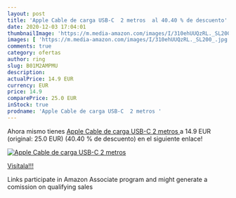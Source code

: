 ```yaml
---
layout: post
title: 'Apple Cable de carga USB-C  2 metros  al 40.40 % de descuento'
date: 2020-12-03 17:04:01
thumbnailImage: 'https://m.media-amazon.com/images/I/310ehUUQzRL._SL200_.jpg'
images: [ 'https://m.media-amazon.com/images/I/310ehUUQzRL._SL200_.jpg' ]
comments: true
category: ofertas
author: ring
slug: B01M2AMPMU
description:
actualPrice: 14.9 EUR
currency: EUR
price: 14.9
comparePrice: 25.0 EUR
inStock: true
prodname: 'Apple Cable de carga USB-C  2 metros '
---
```


Ahora mismo tienes [Apple Cable de carga USB-C  2 metros ](https://www.amazon.es/dp/B01M2AMPMU/?tag=tolees-21) a 14.9 EUR (original: 25.0 EUR) (40.40 %  de descuento) en el siguiente enlace!

[![Apple Cable de carga USB-C  2 metros ](https://m.media-amazon.com/images/I/310ehUUQzRL._SL200_.jpg)](https://www.amazon.es/dp/B01M2AMPMU/?tag=tolees-21)

[Visítala!!!](https://www.amazon.es/dp/B01M2AMPMU/?tag=tolees-21)

Links participate in Amazon Associate program and might generate a comission on qualifying sales
